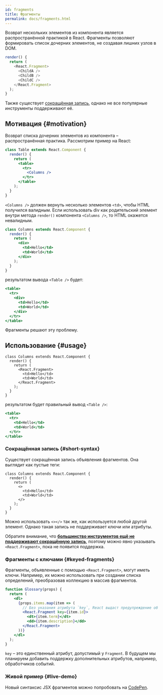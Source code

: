 ```yaml
---
id: fragments
title: Фрагменты
permalink: docs/fragments.html
---
```


Возврат нескольких элементов из компонента является распространённой практикой в React. Фрагменты позволяют формировать список дочерних элементов, не создавая лишних узлов в DOM.

```js
render() {
  return (
    <React.Fragment>
      <ChildA />
      <ChildB />
      <ChildC />
    </React.Fragment>
  );
}
```

Также существует [сокращённая запись](#short-syntax), однако не все популярные инструменты поддерживают её.

## Мотивация {#motivation}

Возврат списка дочерних элементов из компонента – распространённая практика. Рассмотрим пример на React:

```jsx
class Table extends React.Component {
  render() {
    return (
      <table>
        <tr>
          <Columns />
        </tr>
      </table>
    );
  }
}
```

`<Columns />` должен вернуть несколько элементов `<td>`, чтобы HTML получился валидным. Если использовать div как родительский элемент внутри метода `render()` компонента `<Columns />`, то HTML окажется невалидным.

```jsx
class Columns extends React.Component {
  render() {
    return (
      <div>
        <td>Hello</td>
        <td>World</td>
      </div>
    );
  }
}
```

результатом вывода `<Table />` будет:

```jsx
<table>
  <tr>
    <div>
      <td>Hello</td>
      <td>World</td>
    </div>
  </tr>
</table>
```

Фрагменты решают эту проблему.

## Использование {#usage}

```jsx{4,7}
class Columns extends React.Component {
  render() {
    return (
      <React.Fragment>
        <td>Hello</td>
        <td>World</td>
      </React.Fragment>
    );
  }
}
```

результатом будет правильный вывод `<Table />`:

```jsx
<table>
  <tr>
    <td>Hello</td>
    <td>World</td>
  </tr>
</table>
```

### Сокращённая запись {#short-syntax}

Существует сокращённая запись объявления фрагментов. Она выглядит как пустые теги:

```jsx{4,7}
class Columns extends React.Component {
  render() {
    return (
      <>
        <td>Hello</td>
        <td>World</td>
      </>
    );
  }
}
```

Можно использовать `<></>` так же, как используется любой другой элемент. Однако такая запись не поддерживает ключи или атрибуты.

Обратите внимание, что **[большинство инструментов ещё не поддерживают сокращённую запись](/blog/2017/11/28/react-v16.2.0-fragment-support.html#support-for-fragment-syntax)**, поэтому можно явно указывать `<React.Fragment>`, пока не появится поддержка.

### Фрагменты с ключами {#keyed-fragments}

Фрагменты, объявленные с помощью `<React.Fragment>`, могут иметь ключи. Например, их можно использовать при создании списка определений, преобразовав коллекцию в массив фрагментов.

```jsx
function Glossary(props) {
  return (
    <dl>
      {props.items.map(item => (
        // Без указания атрибута `key`, React выдаст предупреждение об его отсутствии
        <React.Fragment key={item.id}>
          <dt>{item.term}</dt>
          <dd>{item.description}</dd>
        </React.Fragment>
      ))}
    </dl>
  );
}
```

`key` – это единственный атрибут, допустимый у `Fragment`. В будущем мы планируем добавить поддержку дополнительных атрибутов, например, обработчиков событий.

### Живой пример {#live-demo}

Новый синтаксис JSX фрагментов можно попробовать на [CodePen](https://codepen.io/reactjs/pen/VrEbjE?editors=1000).
